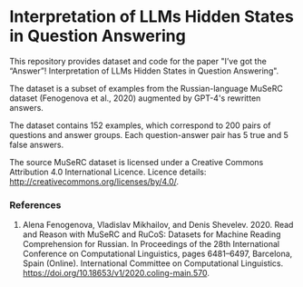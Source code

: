 # Interpretation of LLMs Hidden States in Question Answering
This repository provides dataset and code for the paper "I’ve got the “Answer”! Interpretation of LLMs Hidden States in Question Answering".  

The dataset is a subset of examples from the Russian-language MuSeRC dataset (Fenogenova et al., 2020) augmented by GPT-4's rewritten answers.  

The dataset contains 152 examples, which correspond to 200 pairs of questions and answer groups. Each question-answer pair has 5 true and 5 false answers.

The source MuSeRC dataset is licensed under a Creative Commons Attribution 4.0 International Licence. Licence details: http://creativecommons.org/licenses/by/4.0/.

### References
1. Alena Fenogenova, Vladislav Mikhailov, and Denis Shevelev. 2020. Read and Reason with MuSeRC and RuCoS: Datasets for Machine Reading Comprehension for Russian. In Proceedings of the 28th International Conference on Computational Linguistics, pages 6481–6497, Barcelona, Spain (Online). International Committee on Computational Linguistics.
https://doi.org/10.18653/v1/2020.coling-main.570.
